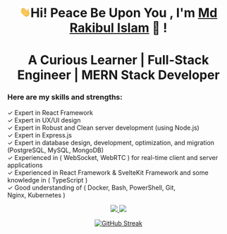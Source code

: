 <h1 align="center"><img src="https://github.com/gitsdeepak/gitsdeepak/blob/master/Assets/Hi.gif" width="25px">Hi! Peace Be Upon You , I'm <a href="https://github.com/skshahriarahmedraka">Md Rakibul Islam</a> 🐬 !</h1>
<h1 align="center">
A Curious Learner | Full-Stack Engineer | MERN Stack Developer
</h1>

### Here are my skills and strengths:

✓  Expert in React Framework <br/>
✓  Expert in UX/UI design <br/>
✓  Expert in Robust and Clean server development (using Node.js) <br/>
✓  Expert in Express.js  <br/>
✓  Expert in database design, development, optimization, and migration <br/>
   (PostgreSQL, MySQL, MongoDB)<br/>
✓  Experienced in ( WebSocket, WebRTC ) for real-time client and server applications <br/>
✓  Experienced in React Framework & SvelteKit Framework  and some knowledge in ( TypeScript )<br/>
✓  Good understanding of ( Docker, Bash, PowerShell, Git,<br/>
   Nginx, Kubernetes )<br/>
<div align="center">
  <a href="https://github.com/rakibpust">
    <img height="180em"
      src="https://github-readme-stats.vercel.app/api?username=rakibpust&show_icons=true&theme=dark&include_all_commits=true&count_private=true" />
    <img height="180em"
      src="https://github-readme-stats.vercel.app/api/top-langs/?username=rakibpust&layout=compact&langs_count=10&theme=dark" />
</div>

 <div align="center">
   
[![GitHub Streak](https://github-readme-streak-stats.herokuapp.com?user=rakibpust&theme=dark&date_format=M%20j%5B%2C%20Y%5D)](https://git.io/streak-stats) 
  </div>
